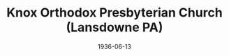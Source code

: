 ---
date: &id001 1936-06-13
end_date: null
location:
  address: 311 North Lansdowne Avenue
  city: Lansdowne
  state: PA
minister:
- end: 1939-01-01
  name: John Thwing
  start: 1936-06-13
  type: pastor
- end: 1943-01-01
  name: George Marston
  start: 1940-01-01
  type: pastor
- end: 1946-01-01
  name: William Welmers
  start: 1943-01-01
  type: pastor
- end: 1948-01-01
  name: C. Alan Tichenor
  start: 1946-01-01
  type: pastor
- end: 1962-01-01
  name: David Freeman
  start: 1949-01-01
  type: pastor
- end: 1990-01-01
  name: Karl Hubenthal
  start: 1976-01-01
  type: pastor
- end: 2005-01-01
  name: W. Scott Emery
  start: 1991-01-01
  type: pastor
- end: null
  name: Jeffrey C. Waddington
  start: 2012-01-01
  type: pastor
ministers:
- John Thwing
- George Marston
- William Welmers
- C. Alan Tichenor
- David Freeman
- Karl Hubenthal
- W. Scott Emery
- Jeffrey C. Waddington
name: Knox Orthodox Presbyterian Church
names: null
origination_date: *id001
raw_data: "PA Lansdowne\n\nKnox Orthodox Presbyterian Church (June 13, 1936\u2013\
  \ )\n(augmented by addition of Grace/New Covenant OPC, Philadelphia, 1950)\n311\
  \ North Lansdowne Avenue\nPastors: John Thwing, 1936\u201339\nGeorge Marston, 1940\u2013\
  43\nWilliam Welmers, 1943\u201346\nC. Alan Tichenor, 1946\u201348\nDavid Freeman,\
  \ 1949\u201362\nKarl Hubenthal, 1976\u201390\nW. Scott Emery, 1991\u20132005\nJeffrey\
  \ C. Waddington, 2012\u2013"
received_from: null
states:
- PA
status:
  active: true
  end_date: null
  reason: null
  received_from: null
  withdrawal_to: null
title: Knox Orthodox Presbyterian Church (Lansdowne PA)

---